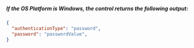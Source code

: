 ##### If the OS Platform is Windows, the control returns the following output:

```json
{
  "authenticationType": "password",
  "password": "passwordValue",
}
```
